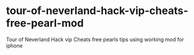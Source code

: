 # tour-of-neverland-hack-vip-cheats-free-pearl-mod
Tour of Neverland Hack vip Cheats free pearls tips using working mod for iphone
